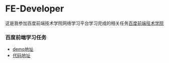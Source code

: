 # FE-Developer #
这是我参加百度前端技术学院网络学习平台学习完成的相关任务[百度前端技术学院](http://ife.baidu.com/task/all)

### 百度前端学习任务 ##

- [demo地址](http://moxiufe.cn/Projects/baiduIFE/task/task.html)
- [代码地址](https://github.com/moxiu-fe/Projects/tree/master/baiduIFE)
